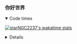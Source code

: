 ### 你好世界
<details open>
<summary>Code times</summary>

[![starNGC2237's wakatime stats](https://github-readme-stats.vercel.app/api/wakatime?username=starNGC2237&layout=compact)](https://github.com/starNGC2237)

<details> 
